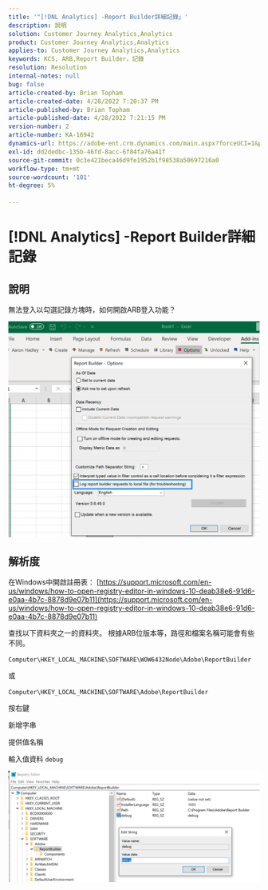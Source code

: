 ```yaml
---
title: '"[!DNL Analytics] -Report Builder詳細記錄」'
description: 說明
solution: Customer Journey Analytics,Analytics
product: Customer Journey Analytics,Analytics
applies-to: Customer Journey Analytics,Analytics
keywords: KCS, ARB,Report Builder，記錄
resolution: Resolution
internal-notes: null
bug: false
article-created-by: Brian Topham
article-created-date: 4/28/2022 7:20:37 PM
article-published-by: Brian Topham
article-published-date: 4/28/2022 7:21:15 PM
version-number: 2
article-number: KA-16942
dynamics-url: https://adobe-ent.crm.dynamics.com/main.aspx?forceUCI=1&pagetype=entityrecord&etn=knowledgearticle&id=26414a44-28c7-ec11-a7b6-0022480a1b03
exl-id: dd2dedbc-135b-46fd-8acc-6f84fa76a41f
source-git-commit: 0c3e421beca46d9fe1952b1f98538a50697216a0
workflow-type: tm+mt
source-wordcount: '101'
ht-degree: 5%

---
```


# [!DNL Analytics] -Report Builder詳細記錄

## 說明


無法登入以勾選記錄方塊時，如何開啟ARB登入功能？

![](assets/___27414a44-28c7-ec11-a7b6-0022480a1b03___.png)


## 解析度




在Windows中開啟註冊表： [https://support.microsoft.com/en-us/windows/how-to-open-registry-editor-in-windows-10-deab38e6-91d6-e0aa-4b7c-8878d9e07b11](https://support.microsoft.com/en-us/windows/how-to-open-registry-editor-in-windows-10-deab38e6-91d6-e0aa-4b7c-8878d9e07b11)

查找以下資料夾之一的資料夾。 根據ARB位版本等，路徑和檔案名稱可能會有些不同。

`Computer\HKEY_LOCAL_MACHINE\SOFTWARE\WOW6432Node\Adobe\ReportBuilder`

或

`Computer\HKEY_LOCAL_MACHINE\SOFTWARE\Adobe\ReportBuilder`

按右鍵

新增字串

提供值名稱

輸入值資料 `debug`

![](assets/066ee289-0b9e-eb11-b1ac-000d3a3684a8.png)
